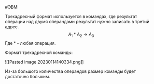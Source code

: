 #ЭВМ 

Трехадресный формат используется в командах, где результат операции над двумя операндами результат нужно записать в третий адрес.
$$A_{1}*A_{2}\to A_{3}$$
Где $*$ - любая операция.

Формат трехадресной команды:

![[Pasted image 20230114140334.png]]

Из-за большого количества операндов размер команды будет достаточно большим.